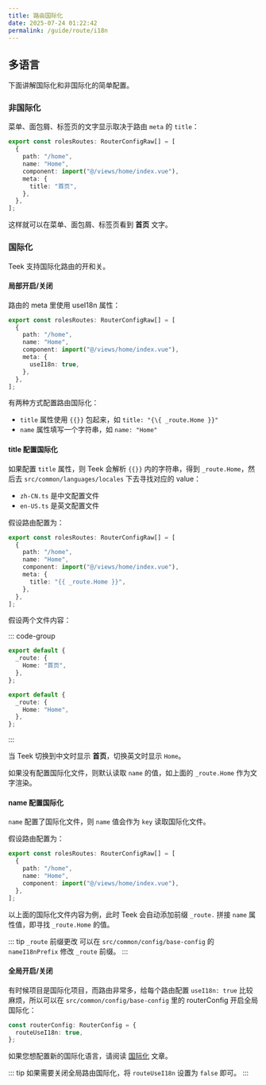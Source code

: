 ```yaml
---
title: 路由国际化
date: 2025-07-24 01:22:42
permalink: /guide/route/i18n
---
```


## 多语言

下面讲解国际化和非国际化的简单配置。

### 非国际化

菜单、面包屑、标签页的文字显示取决于路由 `meta` 的 `title`：

```ts
export const rolesRoutes: RouterConfigRaw[] = [
  {
    path: "/home",
    name: "Home",
    component: import("@/views/home/index.vue"),
    meta: {
      title: "首页",
    },
  },
];
```

这样就可以在菜单、面包屑、标签页看到 **首页** 文字。

### 国际化

Teek 支持国际化路由的开和关。

#### 局部开启/关闭

路由的 meta 里使用 useI18n 属性：

```ts
export const rolesRoutes: RouterConfigRaw[] = [
  {
    path: "/home",
    name: "Home",
    component: import("@/views/home/index.vue"),
    meta: {
      useI18n: true,
    },
  },
];
```

有两种方式配置路由国际化：

- `title` 属性使用 `{{}}` 包起来，如 `title: "{\{ _route.Home }}"`
- `name` 属性填写一个字符串，如 `name: "Home"`

#### title 配置国际化

如果配置 `title` 属性，则 Teek 会解析 `{{}}` 内的字符串，得到 `_route.Home`，然后去 `src/common/languages/locales` 下去寻找对应的 value：

- `zh-CN.ts` 是中文配置文件
- `en-US.ts` 是英文配置文件

假设路由配置为：

```ts
export const rolesRoutes: RouterConfigRaw[] = [
  {
    path: "/home",
    name: "Home",
    component: import("@/views/home/index.vue"),
    meta: {
      title: "{{ _route.Home }}",
    },
  },
];
```

假设两个文件内容：

::: code-group

```ts [zh-CN.ts]
export default {
  _route: {
    Home: "首页",
  },
};
```

```ts [en-US.ts]
export default {
  _route: {
    Home: "Home",
  },
};
```

:::

当 Teek 切换到中文时显示 **首页**，切换英文时显示 `Home`。

如果没有配置国际化文件，则默认读取 `name` 的值，如上面的 `_route.Home` 作为文字渲染。

#### name 配置国际化

`name` 配置了国际化文件，则 `name` 值会作为 `key` 读取国际化文件。

假设路由配置为：

```ts
export const rolesRoutes: RouterConfigRaw[] = [
  {
    path: "/home",
    name: "Home",
    component: import("@/views/home/index.vue"),
  },
];
```

以上面的国际化文件内容为例，此时 Teek 会自动添加前缀 `_route.` 拼接 `name` 属性值，即寻找 `_route.Home` 的值。

::: tip `_route` 前缀更改
可以在 `src/common/config/base-config` 的 `nameI18nPrefix` 修改 `_route` 前缀。
:::

#### 全局开启/关闭

有时候项目是国际化项目，而路由非常多，给每个路由配置 `useI18n: true` 比较麻烦，所以可以在 `src/common/config/base-config` 里的 routerConfig 开启全局国际化：

```ts
const routerConfig: RouterConfig = {
  routeUseI18n: true,
};
```

如果您想配置新的国际化语言，请阅读 [国际化](/guide/i18n.html) 文章。

::: tip
如果需要关闭全局路由国际化，将 `routeUseI18n` 设置为 `false` 即可。
:::
